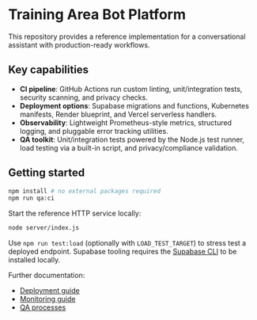 # Training Area Bot Platform

This repository provides a reference implementation for a conversational assistant with production-ready workflows.

## Key capabilities

* **CI pipeline**: GitHub Actions run custom linting, unit/integration tests, security scanning, and privacy checks.
* **Deployment options**: Supabase migrations and functions, Kubernetes manifests, Render blueprint, and Vercel serverless handlers.
* **Observability**: Lightweight Prometheus-style metrics, structured logging, and pluggable error tracking utilities.
* **QA toolkit**: Unit/integration tests powered by the Node.js test runner, load testing via a built-in script, and privacy/compliance validation.

## Getting started

```bash
npm install # no external packages required
npm run qa:ci
```

Start the reference HTTP service locally:

```bash
node server/index.js
```

Use `npm run test:load` (optionally with `LOAD_TEST_TARGET`) to stress test a deployed endpoint. Supabase tooling requires the [Supabase CLI](https://supabase.com/docs/guides/cli) to be installed locally.

Further documentation:

* [Deployment guide](docs/deployment.md)
* [Monitoring guide](docs/monitoring.md)
* [QA processes](docs/qa.md)
